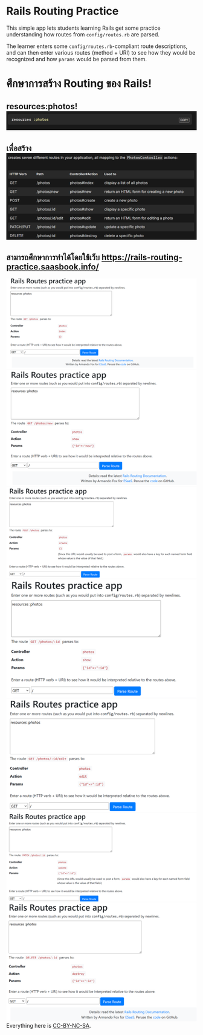 Rails Routing Practice
======================

This simple app lets students learning Rails get some practice
understanding how routes from `config/routes.rb` are parsed.

The learner enters some `config/routes.rb`-compliant route descriptions,
and can then enter various routes (method + URI) to see how they would
be recognized and how `params` would be parsed from them.

# ศึกษาการสร้าง Routing ของ Rails!
## resources:photos!![alt text](image-2.png)
## เพื่อสร้าง ![alt text](image-3.png)

## สามารถศึกษาการทำได้โดยใช้เว็บ https://rails-routing-practice.saasbook.info/

![alt text](image.png)
![alt text](image-1.png)
![alt text](image-4.png)
![alt text](image-5.png)
![alt text](image-6.png)
![alt text](image-7.png)
![alt text](image-8.png)
Everything here is [CC-BY-NC-SA](https://creativecommons.org/licenses/by-nc-sa/4.0/legalcode).


